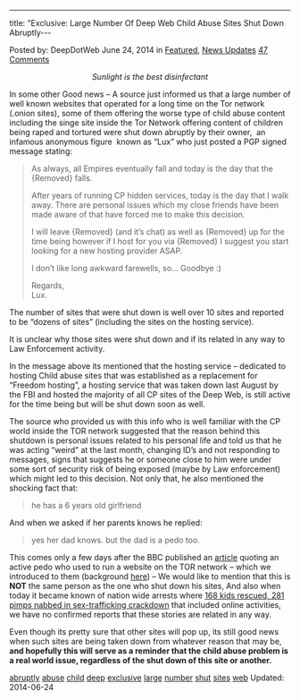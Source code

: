---
title: "Exclusive: Large Number Of Deep Web Child Abuse Sites Shut Down Abruptly---

<article class="post-listing post-6190 post type-post status-publish format-standard has-post-thumbnail hentry  tag-abruptly tag-abuse tag-child tag-deep tag-exclusive tag-large tag-number tag-shut tag-sites tag-web">
Posted by: DeepDotWeb
<span>June 24, 2014</span>
<span>in <a href="https://www.deepdotweb.com/category/deepdot-news/" rel="category tag">Featured</a>, <a href="https://www.deepdotweb.com/category/news-updates/" rel="category tag">News Updates</a></span>
<a href="/2014/06/24/large-number-of-child-abuse-sites-shut-down-abruptly/#comments">47 Comments</a></span>
</p>
<div class="clear"></div>
<div class="entry">
<p style="text-align: center;"><em>Sunlight is the best disinfectant</em></p>
<p>In some other Good news &#8211; A source just informed us that a large number of well known websites that operated for a long time on the Tor network (.onion sites), some of them offering the worse type of child abuse content including the singe site inside the Tor Network offering content of children being raped and tortured were shut down abruptly by their owner,  an infamous anonymous figure  known as &#8220;Lux&#8221; who just posted a PGP signed message stating:</p>
<blockquote><p>As always, all Empires eventually fall and today is the day that the {Removed} falls.</p>
<p>After years of running CP hidden services, today is the day that I walk away. There are personal issues which my close friends have been made aware of that have forced me to make this decision.</p>
<p>I will leave {Removed} (and it&#8217;s chat) as well as {Removed} up for the time being however if I host for you via {Removed} I suggest you start looking for a new hosting provider ASAP.</p>
<p>I don&#8217;t like long awkward farewells, so&#8230; Goodbye :)</p>
<p>Regards,<br />
    Lux.</p></blockquote>
<p>The number of sites that were shut down is well over 10 sites and reported to be &#8220;dozens of sites&#8221; (including the sites on the hosting service).</p>
<p>It is unclear why those sites were shut down and if its related in any way to Law Enforcement activity.</p>
<p>In the message above its mentioned that the hosting service &#8211; dedicated to hosting Child abuse sites that was established as a replacement for  &#8220;Freedom hosting&#8221;, a hosting service that was taken down last August by the FBI and hosted the majority of all CP sites of the Deep Web, is still active for the time being but will be shut down soon as well.</p>
<p>The source who provided us with this info who is well familiar with the CP world inside the TOR network suggested that the reason behind this shutdown is personal issues related to his personal life and told us that he was acting &#8220;weird&#8221; at the last month, changing ID&#8217;s and not responding to messages, signs that suggests he or someone close to him were under some sort of security risk of being exposed (maybe by Law enforcement) which might led to this decision. Not only that, he also mentioned the shocking fact that:</p>
<blockquote><p>he has a 6 years old girlfriend</p></blockquote>
<p>And when we asked if her parents knows he replied:</p>
<blockquote><p>yes her dad knows. but the dad is a pedo too.</p></blockquote>
<p>This comes only a few days after the BBC published an <a href="http://www.bbc.com/news/technology-27885502">article</a> quoting an active pedo who used to run a website on the TOR network &#8211; which we introduced to them (background <a href="/2014/04/02/poll-should-we-publish-an-interview-with-a-pedo-site-owner/">here</a>) &#8211; We would like to mention that this is <strong>NOT</strong> the same person as the one who shut down his sites, And also when today it became known of nation wide arrests where <a href="http://www.cbsnews.com/news/fbi-168-kids-rescued-281-pimps-nabbed-in-sex-trafficking-crackdown/">168 kids rescued, 281 pimps nabbed in sex-trafficking crackdown</a> that included online activities, we have no confirmed reports that these stories are related in any way.</p>
<p>Even though its pretty sure that other sites will pop up, its still good news when such sites are being taken down from whatever reason that may be, <strong>and hopefully this will serve as a reminder that the child abuse problem is a real world issue, regardless of the shut down of this site or another.</strong></p>
</div>
<a href="https://www.deepdotweb.com/tag/abruptly/" rel="tag">abruptly</a> <a href="https://www.deepdotweb.com/tag/abuse/" rel="tag">abuse</a> <a href="https://www.deepdotweb.com/tag/child/" rel="tag">child</a> <a href="https://www.deepdotweb.com/tag/deep/" rel="tag">deep</a> <a href="https://www.deepdotweb.com/tag/exclusive/" rel="tag">exclusive</a> <a href="https://www.deepdotweb.com/tag/large/" rel="tag">large</a> <a href="https://www.deepdotweb.com/tag/number/" rel="tag">number</a> <a href="https://www.deepdotweb.com/tag/shut/" rel="tag">shut</a> <a href="https://www.deepdotweb.com/tag/sites/" rel="tag">sites</a> <a href="https://www.deepdotweb.com/tag/web/" rel="tag">web</a></span> 
Updated: 2014-06-24
    
